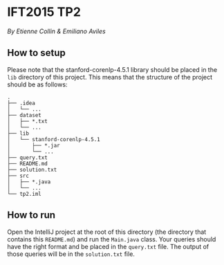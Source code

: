 # IFT2015 TP2

_By Etienne Collin & Emiliano Aviles_

## How to setup

Please note that the stanford-corenlp-4.5.1 library should be placed in the
`lib` directory of this project. This means that the structure of the project
should be as follows:

```
.
├── .idea
│   └── ...
├── dataset
│   ├── *.txt
│   └── ...
├── lib
│   └── stanford-corenlp-4.5.1
│       ├── *.jar
│       └── ...
├── query.txt
├── README.md
├── solution.txt
├── src
│   ├── *.java
│   └── ...
└── tp2.iml
```

## How to run

Open the IntelliJ project at the root of this directory (the directory that
contains this `README.md`) and run the `Main.java` class. Your queries should
have the right format and be placed in the `query.txt` file. The output of
those queries will be in the `solution.txt` file.
